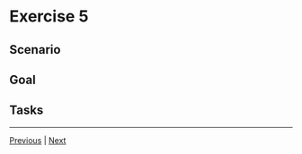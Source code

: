  
# Exercise 5

## Scenario


## Goal


## Tasks


---------------
[Previous](./05-CICD.md) | [Next](./06-APIM.md)